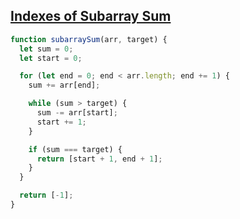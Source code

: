 ## [Indexes of Subarray Sum](https://www.geeksforgeeks.org/problems/subarray-with-given-sum-1587115621/1?itm_source=geeksforgeeks&itm_medium=article&itm_campaign=practice_card)

```js
function subarraySum(arr, target) {
  let sum = 0;
  let start = 0;

  for (let end = 0; end < arr.length; end += 1) {
    sum += arr[end];

    while (sum > target) {
      sum -= arr[start];
      start += 1;
    }

    if (sum === target) {
      return [start + 1, end + 1];
    }
  }

  return [-1];
}
```
